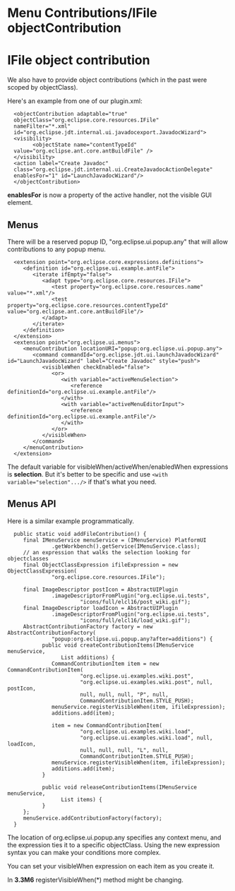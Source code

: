 Menu Contributions/IFile objectContribution
===========================================


IFile object contribution
=========================

We also have to provide object contributions (which in the past were scoped by objectClass).

Here's an example from one of our plugin.xml:

      <objectContribution adaptable="true"
      objectClass="org.eclipse.core.resources.IFile"
      nameFilter="*.xml"
      id="org.eclipse.jdt.internal.ui.javadocexport.JavadocWizard">
      <visibility>
            <objectState name="contentTypeId"
      value="org.eclipse.ant.core.antBuildFile" />
      </visibility>
      <action label="Create Javadoc"
      class="org.eclipse.jdt.internal.ui.CreateJavadocActionDelegate"
      enablesFor="1" id="LaunchJavadocWizard"/>
      </objectContribution>

**enablesFor** is now a property of the active handler, not the visible GUI element.

Menus
-----

There will be a reserved popup ID, "org.eclipse.ui.popup.any" that will allow contributions to any popup menu.

      <extension point="org.eclipse.core.expressions.definitions">
         <definition id="org.eclipse.ui.example.antFile">
            <iterate ifEmpty="false">
               <adapt type="org.eclipse.core.resources.IFile">
                  <test property="org.eclipse.core.resources.name"  value="*.xml"/>
                  <test property="org.eclipse.core.resources.contentTypeId" value="org.eclipse.ant.core.antBuildFile"/>
               </adapt>
            </iterate>
         </definition>
      </extension>
      <extension point="org.eclipse.ui.menus">
         <menuContribution locationURI="popup:org.eclipse.ui.popup.any">
            <command commandId="org.eclipse.jdt.ui.launchJavadocWizard" id="LaunchJavadocWizard" label="Create Javadoc" style="push">
               <visibleWhen checkEnabled="false">
                  <or>
                     <with variable="activeMenuSelection">
                        <reference definitionId="org.eclipse.ui.example.antFile"/>
                     </with>
                     <with variable="activeMenuEditorInput">
                        <reference definitionId="org.eclipse.ui.example.antFile"/>
                     </with>
                  </or>
               </visibleWhen>
            </command>
         </menuContribution>
      </extension>

  
The default variable for visibleWhen/activeWhen/enabledWhen expressions is **selection**. But it's better to be specific and use `<with variable="selection".../>` if that's what you need.

Menus API
---------

Here is a similar example programmatically.

      public static void addFileContribution() {
         final IMenuService menuService = (IMenuService) PlatformUI
                  .getWorkbench().getService(IMenuService.class);
         // an expression that walks the selection looking for objectclasses
         final ObjectClassExpression ifileExpression = new ObjectClassExpression(
                  "org.eclipse.core.resources.IFile");
       
         final ImageDescriptor postIcon = AbstractUIPlugin
                  .imageDescriptorFromPlugin("org.eclipse.ui.tests",
                           "icons/full/elcl16/post_wiki.gif");
         final ImageDescriptor loadIcon = AbstractUIPlugin
                  .imageDescriptorFromPlugin("org.eclipse.ui.tests",
                           "icons/full/elcl16/load_wiki.gif");
         AbstractContributionFactory factory = new AbstractContributionFactory(
                  "popup:org.eclipse.ui.popup.any?after=additions") {
               public void createContributionItems(IMenuService menuService,
                     List additions) {
                  CommandContributionItem item = new CommandContributionItem(
                           "org.eclipse.ui.examples.wiki.post",
                           "org.eclipse.ui.examples.wiki.post", null, postIcon,
                           null, null, null, "P", null,
                           CommandContributionItem.STYLE_PUSH);
                  menuService.registerVisibleWhen(item, ifileExpression);
                  additions.add(item);
       
                  item = new CommandContributionItem(
                           "org.eclipse.ui.examples.wiki.load",
                           "org.eclipse.ui.examples.wiki.load", null, loadIcon,
                           null, null, null, "L", null,
                           CommandContributionItem.STYLE_PUSH);
                  menuService.registerVisibleWhen(item, ifileExpression);
                  additions.add(item);
               }
       
               public void releaseContributionItems(IMenuService menuService,
                     List items) {
               }
         };
         menuService.addContributionFactory(factory);
      }

The location of org.eclipse.ui.popup.any specifies any context menu, and the expression ties it to a specific objectClass. Using the new expression syntax you can make your conditions more complex.

You can set your visibleWhen expression on each item as you create it.

In **3.3M6** registerVisibleWhen(*) method might be changing.

